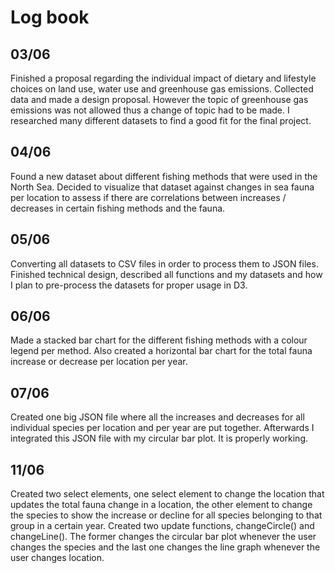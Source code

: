 # Log book

## 03/06
Finished a proposal regarding the individual impact of dietary and lifestyle choices on land use, water use and greenhouse gas emissions. Collected data and made a design proposal. However the topic of greenhouse gas emissions was not allowed thus a change of topic had to be made. I researched many different datasets to find a good fit for the final project.

## 04/06
Found a new dataset about different fishing methods that were used in the North Sea. Decided to visualize that dataset against changes in sea fauna per location to assess if there are correlations between increases / decreases in certain fishing methods and the fauna.

## 05/06
Converting all datasets to CSV files in order to process them to JSON files.
Finished technical design, described all functions and my datasets and how I plan to pre-process the datasets for proper usage in D3.

## 06/06
Made a stacked bar chart for the different fishing methods with a colour legend per method.
Also created a horizontal bar chart for the total fauna increase or decrease per location per year.

## 07/06
Created one big JSON file where all the increases and decreases for all individual species per location and per year are put together. Afterwards I integrated this JSON file with my circular bar plot. It is properly working.

## 11/06
Created two select elements, one select element to change the location that updates the total fauna change in a location, the other element to change the species to show the increase or decline for all species belonging to that group in a certain year. Created two update functions, changeCircle() and changeLine(). The former changes the circular bar plot whenever the user changes the species and the last one changes the line graph whenever the user changes location.
